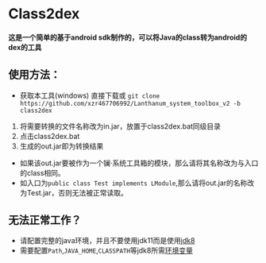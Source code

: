 # Class2dex
#### 这是一个简单的基于android sdk制作的，可以将Java的class转为android的dex的工具
## 使用方法：
- 获取本工具(windows) 直接下载或 `git clone https://github.com/xzr467706992/Lanthanum_system_toolbox_v2 -b class2dex`
1. 将需要转换的文件名称改为in.jar，放置于class2dex.bat同级目录
2. 点击class2dex.bat
3. 生成的out.jar即为转换结果

- 如果该out.jar要被作为一个镧·系统工具箱的模块，那么请将其名称改为与入口的class相同。
- 如入口为`public class Test implements LModule`,那么请将out.jar的名称改为Test.jar，否则无法被正常读取。
## 无法正常工作？
- 请配置完整的java环境，并且不要使用jdk11而是使用[jdk8](https://www.oracle.com/technetwork/java/javase/downloads/jdk8-downloads-2133151.html)
- 需要配置`Path`,`JAVA_HOME`,`CLASSPATH`等jdk8所需[环境变量](https://jingyan.baidu.com/article/6dad5075d1dc40a123e36ea3.html)
